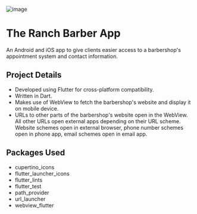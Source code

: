 ![image](https://github.com/MatthewQScott/TheRanchBarberApp/assets/78516126/a6aaf495-955f-4425-88de-2e5c86d98114)

# The Ranch Barber App

An Android and iOS app to give clients easier access to a barbershop's appointment system and contact information.

## Project Details

- Developed using Flutter for cross-platform compatibility.
- Written in Dart.
- Makes use of WebView to fetch the barbershop's website and display it on mobile device.
- URLs to other parts of the barbershop's website open in the WebView. All other URLs open external apps depending on their URL scheme. Website schemes open in external browser, phone number schemes open in phone app, email schemes open in email app.

## Packages Used

- cupertino_icons
- flutter_launcher_icons
- flutter_lints
- flutter_test
- path_provider
- url_launcher
- webview_flutter
